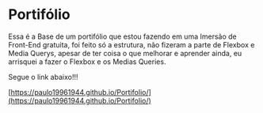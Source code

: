 # Portifólio

Essa é a Base de um portifólio que estou fazendo em uma Imersão de Front-End gratuita, foi feito só a estrutura, não fizeram a parte de Flexbox e Media Querys, apesar de ter coisa o que melhorar e aprender ainda, eu arrisquei a fazer o Flexbox e os Medias Queries.

Segue o link abaixo!!!

[https://paulo19961944.github.io/Portifolio/](https://paulo19961944.github.io/Portifolio/)
